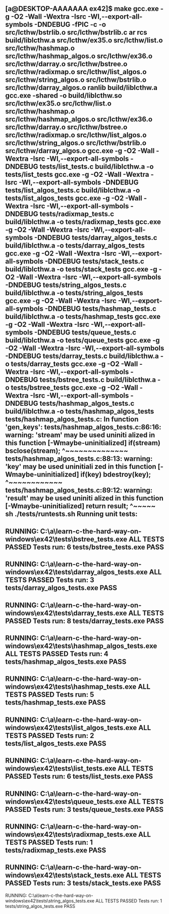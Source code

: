 [a@DESKTOP-AAAAAAA ex42]$ make
gcc.exe -g -O2 -Wall -Wextra -Isrc -Wl,--export-all-symbols -DNDEBUG  -fPIC   -c -o src/lcthw/bstrlib.o src/lcthw/bstrlib.c
ar rcs build/liblcthw.a src/lcthw/ex35.o src/lcthw/list.o src/lcthw/hashmap.o src/lcthw/hashmap_algos.o src/lcthw/ex36.o src/lcthw/darray.o src/lcthw/bstree.o src/lcthw/radixmap.o src/lcthw/list_algos.o src/lcthw/string_algos.o src/lcthw/bstrlib.o src/lcthw/darray_algos.o
ranlib build/liblcthw.a
gcc.exe -shared -o build/liblcthw.so src/lcthw/ex35.o src/lcthw/list.o src/lcthw/hashmap.o src/lcthw/hashmap_algos.o src/lcthw/ex36.o src/lcthw/darray.o src/lcthw/bstree.o src/lcthw/radixmap.o src/lcthw/list_algos.o src/lcthw/string_algos.o src/lcthw/bstrlib.o src/lcthw/darray_algos.o
gcc.exe -g -O2 -Wall -Wextra -Isrc -Wl,--export-all-symbols -DNDEBUG     tests/list_tests.c  build/liblcthw.a -o tests/list_tests
gcc.exe -g -O2 -Wall -Wextra -Isrc -Wl,--export-all-symbols -DNDEBUG     tests/list_algos_tests.c  build/liblcthw.a -o tests/list_algos_tests
gcc.exe -g -O2 -Wall -Wextra -Isrc -Wl,--export-all-symbols -DNDEBUG     tests/radixmap_tests.c  build/liblcthw.a -o tests/radixmap_tests
gcc.exe -g -O2 -Wall -Wextra -Isrc -Wl,--export-all-symbols -DNDEBUG     tests/darray_algos_tests.c  build/liblcthw.a -o tests/darray_algos_tests
gcc.exe -g -O2 -Wall -Wextra -Isrc -Wl,--export-all-symbols -DNDEBUG     tests/stack_tests.c  build/liblcthw.a -o tests/stack_tests
gcc.exe -g -O2 -Wall -Wextra -Isrc -Wl,--export-all-symbols -DNDEBUG     tests/string_algos_tests.c  build/liblcthw.a -o tests/string_algos_tests
gcc.exe -g -O2 -Wall -Wextra -Isrc -Wl,--export-all-symbols -DNDEBUG     tests/hashmap_tests.c  build/liblcthw.a -o tests/hashmap_tests
gcc.exe -g -O2 -Wall -Wextra -Isrc -Wl,--export-all-symbols -DNDEBUG     tests/queue_tests.c  build/liblcthw.a -o tests/queue_tests
gcc.exe -g -O2 -Wall -Wextra -Isrc -Wl,--export-all-symbols -DNDEBUG     tests/darray_tests.c  build/liblcthw.a -o tests/darray_tests
gcc.exe -g -O2 -Wall -Wextra -Isrc -Wl,--export-all-symbols -DNDEBUG     tests/bstree_tests.c  build/liblcthw.a -o tests/bstree_tests
gcc.exe -g -O2 -Wall -Wextra -Isrc -Wl,--export-all-symbols -DNDEBUG     tests/hashmap_algos_tests.c  build/liblcthw.a -o tests/hashmap_algos_tests
tests/hashmap_algos_tests.c: In function 'gen_keys':
tests/hashmap_algos_tests.c:86:16: warning: 'stream' may be used uniniti
alized in this function [-Wmaybe-uninitialized]
     if(stream) bsclose(stream);
                ^~~~~~~~~~~~~~~
tests/hashmap_algos_tests.c:88:13: warning: 'key' may be used uninitiali
zed in this function [-Wmaybe-uninitialized]
     if(key) bdestroy(key);
             ^~~~~~~~~~~~~
tests/hashmap_algos_tests.c:89:12: warning: 'result' may be used uniniti
alized in this function [-Wmaybe-uninitialized]
     return result;
            ^~~~~~
sh ./tests/runtests.sh
Running unit tests:
----
RUNNING: C:\a\learn-c-the-hard-way-on-windows\ex42\tests\bstree_tests.exe
ALL TESTS PASSED
Tests run: 6
tests/bstree_tests.exe PASS
----
RUNNING: C:\a\learn-c-the-hard-way-on-windows\ex42\tests\darray_algos_tests.exe
ALL TESTS PASSED
Tests run: 3
tests/darray_algos_tests.exe PASS
----
RUNNING: C:\a\learn-c-the-hard-way-on-windows\ex42\tests\darray_tests.exe
ALL TESTS PASSED
Tests run: 8
tests/darray_tests.exe PASS
----
RUNNING: C:\a\learn-c-the-hard-way-on-windows\ex42\tests\hashmap_algos_tests.exe
ALL TESTS PASSED
Tests run: 4
tests/hashmap_algos_tests.exe PASS
----
RUNNING: C:\a\learn-c-the-hard-way-on-windows\ex42\tests\hashmap_tests.exe
ALL TESTS PASSED
Tests run: 5
tests/hashmap_tests.exe PASS
----
RUNNING: C:\a\learn-c-the-hard-way-on-windows\ex42\tests\list_algos_tests.exe
ALL TESTS PASSED
Tests run: 2
tests/list_algos_tests.exe PASS
----
RUNNING: C:\a\learn-c-the-hard-way-on-windows\ex42\tests\list_tests.exe
ALL TESTS PASSED
Tests run: 6
tests/list_tests.exe PASS
----
RUNNING: C:\a\learn-c-the-hard-way-on-windows\ex42\tests\queue_tests.exe
ALL TESTS PASSED
Tests run: 3
tests/queue_tests.exe PASS
----
RUNNING: C:\a\learn-c-the-hard-way-on-windows\ex42\tests\radixmap_tests.exe
ALL TESTS PASSED
Tests run: 1
tests/radixmap_tests.exe PASS
----
RUNNING: C:\a\learn-c-the-hard-way-on-windows\ex42\tests\stack_tests.exe
ALL TESTS PASSED
Tests run: 3
tests/stack_tests.exe PASS
----
RUNNING: C:\a\learn-c-the-hard-way-on-windows\ex42\tests\string_algos_tests.exe
ALL TESTS PASSED
Tests run: 1
tests/string_algos_tests.exe PASS